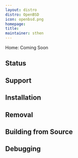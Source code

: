 ```yaml
---
layout: distro
distro: OpenBSD
icon: openbsd.png
homepage: 
title: 
maintainer: sthen
---
```

Home: Coming Soon

## Status

## Support

## Installation

## Removal

## Building from Source

## Debugging

